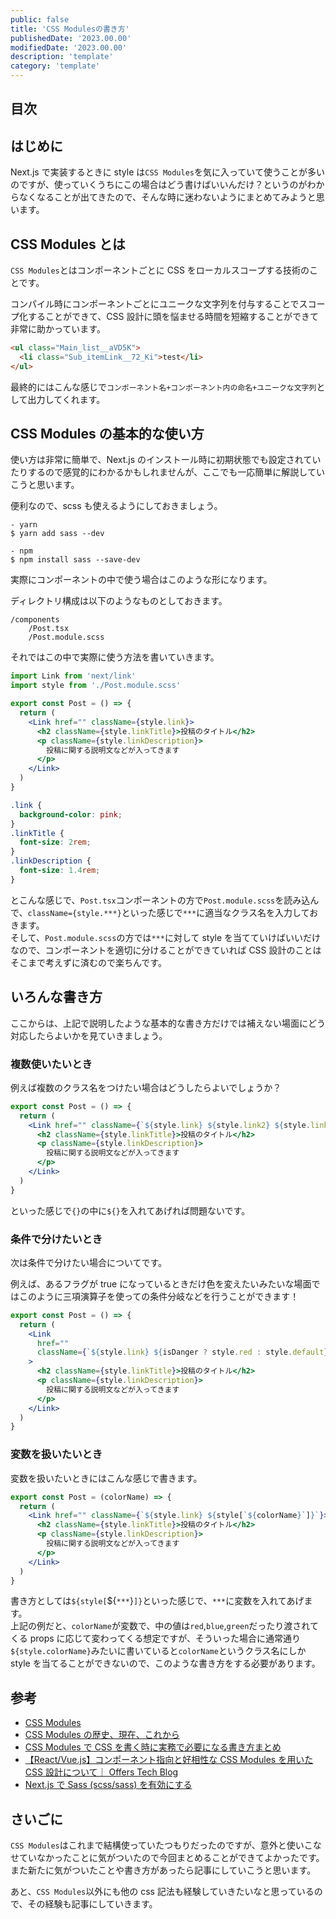 ```yaml
---
public: false
title: 'CSS Modulesの書き方'
publishedDate: '2023.00.00'
modifiedDate: '2023.00.00'
description: 'template'
category: 'template'
---
```


## 目次

## はじめに

Next.js で実装するときに style は`CSS Modules`を気に入っていて使うことが多いのですが、使っていくうちにこの場合はどう書けばいいんだけ？というのがわからなくなることが出てきたので、そんな時に迷わないようにまとめてみようと思います。

## CSS Modules とは

`CSS Modules`とはコンポーネントごとに CSS をローカルスコープする技術のことです。

コンパイル時にコンポーネントごとにユニークな文字列を付与することでスコープ化することができて、CSS 設計に頭を悩ませる時間を短縮することができて非常に助かっています。

```html
<ul class="Main_list__aVD5K">
  <li class="Sub_itemLink__72_Ki">test</li>
</ul>
```

最終的にはこんな感じで`コンポーネント名+コンポーネント内の命名+ユニークな文字列`として出力してくれます。

## CSS Modules の基本的な使い方

使い方は非常に簡単で、Next.js のインストール時に初期状態でも設定されていたりするので感覚的にわかるかもしれませんが、ここでも一応簡単に解説していこうと思います。

便利なので、scss も使えるようにしておきましょう。

```
- yarn
$ yarn add sass --dev

- npm
$ npm install sass --save-dev
```

実際にコンポーネントの中で使う場合はこのような形になります。

ディレクトリ構成は以下のようなものとしておきます。

```
/components
    /Post.tsx
    /Post.module.scss
```

それではこの中で実際に使う方法を書いていきます。

```jsx
import Link from 'next/link'
import style from './Post.module.scss'

export const Post = () => {
  return (
    <Link href="" className={style.link}>
      <h2 className={style.linkTitle}>投稿のタイトル</h2>
      <p className={style.linkDescription}>
        投稿に関する説明文などが入ってきます
      </p>
    </Link>
  )
}
```

```scss
.link {
  background-color: pink;
}
.linkTitle {
  font-size: 2rem;
}
.linkDescription {
  font-size: 1.4rem;
}
```

とこんな感じで、`Post.tsx`コンポーネントの方で`Post.module.scss`を読み込んで、`className={style.***}`といった感じで`***`に適当なクラス名を入力しておきます。  
そして、`Post.module.scss`の方では`***`に対して style を当てていけばいいだけなので、コンポーネントを適切に分けることができていれば CSS 設計のことはそこまで考えずに済むので楽ちんです。

## いろんな書き方

ここからは、上記で説明したような基本的な書き方だけでは補えない場面にどう対応したらよいかを見ていきましょう。

### 複数使いたいとき

例えば複数のクラス名をつけたい場合はどうしたらよいでしょうか？

```jsx
export const Post = () => {
  return (
    <Link href="" className={`${style.link} ${style.link2} ${style.link3}`}>
      <h2 className={style.linkTitle}>投稿のタイトル</h2>
      <p className={style.linkDescription}>
        投稿に関する説明文などが入ってきます
      </p>
    </Link>
  )
}
```

といった感じで`{}`の中に`${}`を入れてあげれば問題ないです。

### 条件で分けたいとき

次は条件で分けたい場合についてです。

例えば、あるフラグが true になっているときだけ色を変えたいみたいな場面ではこのように三項演算子を使っての条件分岐などを行うことができます！

```jsx
export const Post = () => {
  return (
    <Link
      href=""
      className={`${style.link} ${isDanger ? style.red : style.default}`}
    >
      <h2 className={style.linkTitle}>投稿のタイトル</h2>
      <p className={style.linkDescription}>
        投稿に関する説明文などが入ってきます
      </p>
    </Link>
  )
}
```

### 変数を扱いたいとき

変数を扱いたいときにはこんな感じで書きます。

```jsx
export const Post = (colorName) => {
  return (
    <Link href="" className={`${style.link} ${style[`${colorName}`]}`}>
      <h2 className={style.linkTitle}>投稿のタイトル</h2>
      <p className={style.linkDescription}>
        投稿に関する説明文などが入ってきます
      </p>
    </Link>
  )
}
```

書き方としては`${style[`${`***`}`]}`といった感じで、`***`に変数を入れてあげます。  
上記の例だと、`colorName`が変数で、中の値は`red`,`blue`,`green`だったり渡されてくる props に応じて変わってくる想定ですが、そういった場合に通常通り`${style.colorName}`みたいに書いていると`colorName`というクラス名にしか style を当てることができないので、このような書き方をする必要があります。

## 参考

- [CSS Modules](https://github.com/css-modules/css-modules)
- [CSS Modules の歴史、現在、これから](https://developer.hatenastaff.com/entry/2022/09/01/093000)
- [CSS Modules で CSS を書く時に実務で必要になる書き方まとめ](https://satoshimurata.com/css-modules-sample)
- [【React/Vue.js】コンポーネント指向と好相性な CSS Modules を用いた CSS 設計について｜ Offers Tech Blog](https://zenn.dev/offers/articles/20220804-css_design_with_css_modules)
- [Next.js で Sass (scss/sass) を有効にする](https://maku.blog/p/2n2doyb/)

## さいごに

`CSS Modules`はこれまで結構使っていたつもりだったのですが、意外と使いこなせていなかったことに気がついたので今回まとめることができてよかったです。  
また新たに気がついたことや書き方があったら記事にしていこうと思います。

あと、`CSS Modules`以外にも他の css 記法も経験していきたいなと思っているので、その経験も記事にしていきます。
